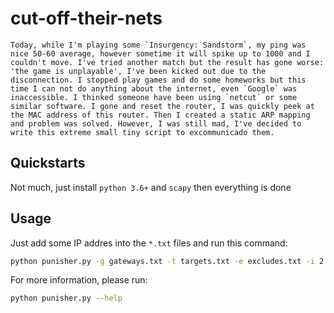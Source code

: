 # cut-off-their-nets
    Today, while I'm playing some `Insurgency: Sandstorm`, my ping was nice 50-60 average, however sometime it will spike up to 1000 and I couldn't move. I've tried another match but the result has gone worse: 'the game is unplayable', I've been kicked out due to the disconnection. I stopped play games and do some homeworks but this time I can not do anything about the internet, even `Google` was inaccessible. I thinked someone have been using `netcut` or some similar software. I gone and reset the router, I was quickly peek at the MAC address of this router. Then I created a static ARP mapping and problem was solved. However, I was still mad, I've decided to write this extreme small tiny script to excommunicado them.

## Quickstarts
Not much, just install `python 3.6+` and `scapy` then everything is done
## Usage
Just add some IP addres into the `*.txt` files and run this command:
```sh
python punisher.py -g gateways.txt -t targets.txt -e excludes.txt -i 2
```
For more information, please run:
```sh
python punisher.py --help
```